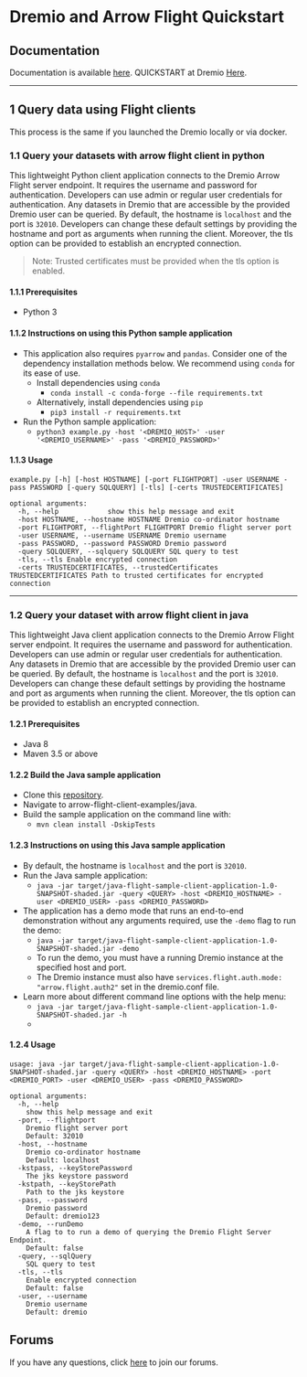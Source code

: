 
# Dremio and Arrow Flight Quickstart

## Documentation

Documentation is available [here](https://docs.dremio.com).
QUICKSTART at Dremio [Here](https://docs.dremio.com/quickstart/).

---

## 1 Query data using Flight clients
This process is the same if you launched the Dremio locally or via docker.

### 1.1 Query your datasets with arrow flight client in python

This lightweight Python client application connects to the Dremio Arrow Flight server endpoint. It requires the username and password for authentication. Developers can use admin or regular user credentials for authentication. Any datasets in Dremio that are accessible by the provided Dremio user can be queried. By default, the hostname is `localhost` and the port is `32010`. Developers can change these default settings by providing the hostname and port as arguments when running the client. Moreover, the tls option can be provided to establish an encrypted connection.

> Note: Trusted certificates must be provided when the tls option is enabled.
> 
#### 1.1.1 Prerequisites

-   Python 3

#### 1.1.2 Instructions on using this Python sample application

-   This application also requires `pyarrow` and `pandas`. Consider one of the dependency installation methods below. We recommend using `conda` for its ease of use.
	-   Install dependencies using `conda`
	    -   `conda install -c conda-forge --file requirements.txt`
	-   Alternatively, install dependencies using `pip`
	    -   `pip3 install -r requirements.txt`
-   Run the Python sample application:
    -   `python3 example.py -host '<DREMIO_HOST>' -user '<DREMIO_USERNAME>' -pass '<DREMIO_PASSWORD>'`

#### 1.1.3 Usage
```
example.py [-h] [-host HOSTNAME] [-port FLIGHTPORT] -user USERNAME -pass PASSWORD [-query SQLQUERY] [-tls] [-certs TRUSTEDCERTIFICATES]

optional arguments:
  -h, --help            show this help message and exit
  -host HOSTNAME, --hostname HOSTNAME Dremio co-ordinator hostname
  -port FLIGHTPORT, --flightPort FLIGHTPORT Dremio flight server port
  -user USERNAME, --username USERNAME Dremio username
  -pass PASSWORD, --password PASSWORD Dremio password
  -query SQLQUERY, --sqlquery SQLQUERY SQL query to test
  -tls, --tls Enable encrypted connection
  -certs TRUSTEDCERTIFICATES, --trustedCertificates TRUSTEDCERTIFICATES Path to trusted certificates for encrypted connection
```
---

### 1.2 Query your dataset with arrow flight client in java
This lightweight Java client application connects to the Dremio Arrow Flight server endpoint. It requires the username and password for authentication. Developers can use admin or regular user credentials for authentication. Any datasets in Dremio that are accessible by the provided Dremio user can be queried. By default, the hostname is `localhost` and the port is `32010`. Developers can change these default settings by providing the hostname and port as arguments when running the client. Moreover, the tls option can be provided to establish an encrypted connection.

#### 1.2.1 Prerequisites
-   Java 8
-   Maven 3.5 or above

#### 1.2.2 Build the Java sample application

-   Clone this [repository](https://github.com/dremio-hub/arrow-flight-client-examples).
-   Navigate to arrow-flight-client-examples/java.
-   Build the sample application on the command line with:
    -   `mvn clean install -DskipTests`

#### 1.2.3 Instructions on using this Java sample application

-   By default, the hostname is `localhost` and the port is `32010`.
-   Run the Java sample application:
    -   `java -jar target/java-flight-sample-client-application-1.0-SNAPSHOT-shaded.jar -query <QUERY> -host <DREMIO_HOSTNAME> -user <DREMIO_USER> -pass <DREMIO_PASSWORD>`
-   The application has a demo mode that runs an end-to-end demonstration without any arguments required, use the `-demo` flag to run the demo:
    -   `java -jar target/java-flight-sample-client-application-1.0-SNAPSHOT-shaded.jar -demo`
    -   To run the demo, you must have a running Dremio instance at the specified host and port.
    -   The Dremio instance must also have `services.flight.auth.mode: "arrow.flight.auth2"` set in the dremio.conf file.
-   Learn more about different command line options with the help menu:
    -   `java -jar target/java-flight-sample-client-application-1.0-SNAPSHOT-shaded.jar -h`
    -
#### 1.2.4  Usage

```
usage: java -jar target/java-flight-sample-client-application-1.0-SNAPSHOT-shaded.jar -query <QUERY> -host <DREMIO_HOSTNAME> -port <DREMIO_PORT> -user <DREMIO_USER> -pass <DREMIO_PASSWORD>

optional arguments:
  -h, --help            
    show this help message and exit
  -port, --flightport
    Dremio flight server port
    Default: 32010
  -host, --hostname
    Dremio co-ordinator hostname
    Default: localhost
  -kstpass, --keyStorePassword
    The jks keystore password
  -kstpath, --keyStorePath
    Path to the jks keystore
  -pass, --password
    Dremio password
    Default: dremio123
  -demo, --runDemo
    A flag to to run a demo of querying the Dremio Flight Server Endpoint.
    Default: false
  -query, --sqlQuery
    SQL query to test
  -tls, --tls
    Enable encrypted connection
    Default: false
  -user, --username
    Dremio username
    Default: dremio
```

## Forums
If you have any questions, click [here](https://community.dremio.com/) to join our forums.
